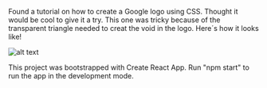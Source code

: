 Found a tutorial on how to create a Google logo using CSS. Thought it would be cool to give it a try. This one was tricky because of the transparent triangle needed to creat the void in the logo.
Here´s how it looks like!

![alt text](https://github.com/MSiestoGarabana/google-logo/blob/main/logo-google.JPG)

This project was bootstrapped with Create React App. Run "npm start" to run the app in the development mode.
